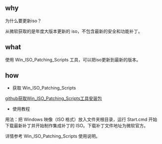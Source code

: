 ## why

为什么要更新iso？

从微软获取的是年度大版本更新的 iso，不包含最新的安全和功能补丁。

## what

使用 Win_ISO_Patching_Scripts 工具，可以把iso更新到最新的版本。

## how

* 获取 Win_ISO_Patching_Scripts

[github获取Win_ISO_Patching_Scripts工具安装包](https://github.com/adavak/Win_ISO_Patching_Scripts/tree/master)

* 使用教程

用法：把 Windows 映像（ISO 格式）放入文件夹根目录，运行 Start.cmd 开始下载最新补丁并开始制作集成补丁的 ISO。下载补丁文件地址为微软官方。

详情参考 Win_ISO_Patching_Scripts 使用说明。

